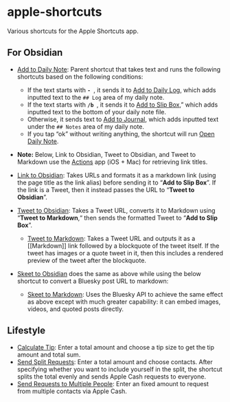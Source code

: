 # apple-shortcuts
Various shortcuts for the Apple Shortcuts app.

## For Obsidian
- [Add to Daily Note](https://www.icloud.com/shortcuts/305c023239b1439886f125bec57afd2e): Parent shortcut that takes text and runs the following shortcuts based on the following conditions:
	- If the text starts with **`- `**, it sends it to [Add to Daily Log](https://www.icloud.com/shortcuts/f880490899104093b02ec13916d0761e), which adds inputted text to the `## Log` area of my daily note.
	- If the text starts with **`/b `**, it sends it to [Add to Slip Box](https://www.icloud.com/shortcuts/417a8d5a182446eb88b419afca0aea70),” which adds inputted text to the bottom of your daily note file.
	- Otherwise, it sends text to [Add to Journal](https://www.icloud.com/shortcuts/f00f4dcfd69b424e869d07ac009883bf), which adds inputted text under the `## Notes` area of my daily note.  
	- If you tap “ok” without writing anything, the shortcut will run [Open Daily Note](https://www.icloud.com/shortcuts/d04de9f3057d4a3bac360521082c6bb1).  

- **Note:** Below, Link to Obsidian, Tweet to Obsidian, and Tweet to Markdown use the [Actions](https://apps.apple.com/us/app/actions/id1586435171) app (iOS + Mac) for retrieving link titles.
- [Link to Obsidian](https://www.icloud.com/shortcuts/a376a2ab4ad643b2a6ccf5b20cc92a54): Takes URLs and formats it as a markdown link (using the page title as the link alias) before sending it to “**Add to Slip Box**”. If the link is a Tweet, then it instead passes the URL to “**Tweet to Obsidian**”.
- [Tweet to Obsidian](https://www.icloud.com/shortcuts/f231761b70ab41b3a1ece6baee87b24e): Takes a Tweet URL, converts it to Markdown using “**Tweet to Markdown**,“ then sends the formatted Tweet to “**Add to Slip Box**”.
	- [Tweet to Markdown](https://www.icloud.com/shortcuts/5ecde07951ea47bf872c668a10ed6ca1): Takes a Tweet URL and outputs it as a [[Markdown]] link followed by a blockquote of the tweet itself. If the tweet has images or a quote tweet in it, then this includes a rendered preview of the tweet after the blockquote.
- [Skeet to Obsidian](https://www.icloud.com/shortcuts/a376a2ab4ad643b2a6ccf5b20cc92a54) does the same as above while using the below shortcut to convert a Bluesky post URL to markdown:
    - [Skeet to Markdown](https://www.icloud.com/shortcuts/ec662b3fe4e6423b900e2857ad42274d): Uses the Bluesky API to achieve the same effect as above except with much greater capability: it can embed images, videos, and quoted posts directly.

## Lifestyle
- [Calculate Tip](https://www.icloud.com/shortcuts/bca824e768c849d3a3bde57f08a15845): Enter a total amount and choose a tip size to get the tip amount and total sum.
- [Send Split Requests](https://www.icloud.com/shortcuts/4e6ac2eb93984133a43668aaec8ef7d2): Enter a total amount and choose contacts. After specifying whether you want to include yourself in the split, the shortcut splits the total evenly and sends Apple Cash requests to everyone.
- [Send Requests to Multiple People](https://www.icloud.com/shortcuts/ccc85c455f3e40e7b2805d294303d071): Enter an fixed amount to request from multiple contacts via Apple Cash.
